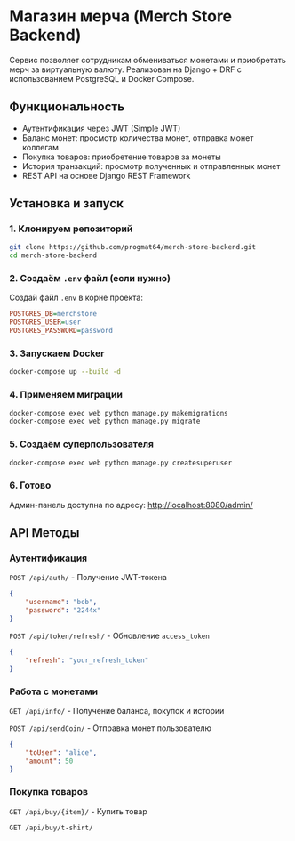 # Магазин мерча (Merch Store Backend)
Сервис позволяет сотрудникам обмениваться монетами и приобретать мерч за виртуальную валюту. Реализован на Django + DRF с использованием PostgreSQL и Docker Compose.

## Функциональность
- Аутентификация через JWT (Simple JWT)
- Баланс монет: просмотр количества монет, отправка монет коллегам
- Покупка товаров: приобретение товаров за монеты
- История транзакций: просмотр полученных и отправленных монет
- REST API на основе Django REST Framework

## Установка и запуск
### 1. Клонируем репозиторий
```bash
git clone https://github.com/progmat64/merch-store-backend.git
cd merch-store-backend
```

### 2. Создаём `.env` файл (если нужно)
Создай файл `.env` в корне проекта:
```ini
POSTGRES_DB=merchstore
POSTGRES_USER=user
POSTGRES_PASSWORD=password
```

### 3. Запускаем Docker
```bash
docker-compose up --build -d
```

### 4. Применяем миграции
```bash
docker-compose exec web python manage.py makemigrations
docker-compose exec web python manage.py migrate
```

### 5. Создаём суперпользователя
```bash
docker-compose exec web python manage.py createsuperuser
```

### 6. Готово
Админ-панель доступна по адресу: [http://localhost:8080/admin/](http://localhost:8080/admin/)

## API Методы
### Аутентификация
`POST /api/auth/` - Получение JWT-токена  
```json
{
    "username": "bob",
    "password": "2244x"
}
```

`POST /api/token/refresh/` - Обновление `access_token`
```json
{
    "refresh": "your_refresh_token"
}
```

### Работа с монетами
`GET /api/info/` - Получение баланса, покупок и истории

`POST /api/sendCoin/` - Отправка монет пользователю
```json
{
    "toUser": "alice",
    "amount": 50
}
```

### Покупка товаров
`GET /api/buy/{item}/` - Купить товар  

```
GET /api/buy/t-shirt/
```
